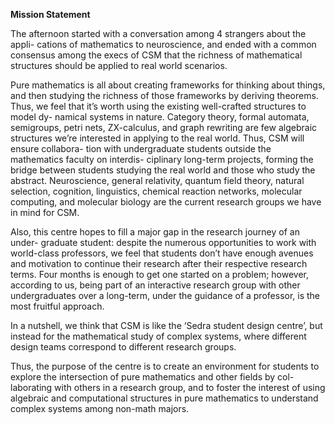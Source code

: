 **Mission Statement**

The afternoon started with a conversation among 4 strangers about the appli- cations of mathematics to neuroscience, and ended with a common consensus among the execs of CSM that the richness of mathematical structures should be applied to real world scenarios.

Pure mathematics is all about creating frameworks for thinking about things, and then studying the richness of those frameworks by deriving theorems. Thus, we feel that it’s worth using the existing well-crafted structures to model dy- namical systems in nature. Category theory, formal automata, semigroups, petri nets, ZX-calculus, and graph rewriting are few algebraic structures we’re interested in applying to the real world. Thus, CSM will ensure collabora- tion with undergraduate students outside the mathematics faculty on interdis- ciplinary long-term projects, forming the bridge between students studying the real world and those who study the abstract. Neuroscience, general relativity, quantum field theory, natural selection, cognition, linguistics, chemical reaction networks, molecular computing, and molecular biology are the current research groups we have in mind for CSM.

Also, this centre hopes to fill a major gap in the research journey of an under- graduate student: despite the numerous opportunities to work with world-class professors, we feel that students don’t have enough avenues and motivation to continue their research after their respective research terms. Four months is enough to get one started on a problem; however, according to us, being part of an interactive research group with other undergraduates over a long-term, under the guidance of a professor, is the most fruitful approach.

In a nutshell, we think that CSM is like the ‘Sedra student design centre’, but instead for the mathematical study of complex systems, where different design teams correspond to different research groups.

Thus, the purpose of the centre is to create an environment for students to explore the intersection of pure mathematics and other fields by col- laborating with others in a research group, and to foster the interest of using algebraic and computational structures in pure mathematics to understand complex systems among non-math majors.
